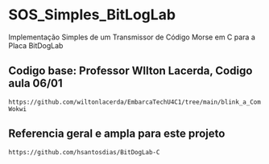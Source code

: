 # SOS_Simples_BitLogLab
Implementação Simples de um Transmissor de Código Morse em C para a Placa BitDogLab

## Codigo base: Professor WIlton Lacerda, Codigo aula 06/01
```https://github.com/wiltonlacerda/EmbarcaTechU4C1/tree/main/blink_a_ComWokwi```

## Referencia geral e ampla para este projeto
```https://github.com/hsantosdias/BitDogLab-C```

